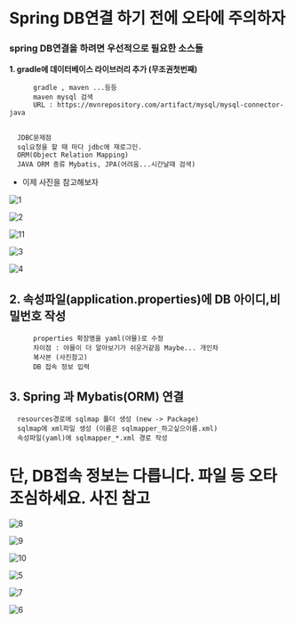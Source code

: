 # Spring DB연결 하기 전에 오타에 주의하자 

### spring DB연결을 하려면 우선적으로 필요한 소스들

**1. gradle에 데이터베이스 라이브러리 추가 (무조권첫번째)**
 
          gradle , maven ...등등
          maven mysql 검색 
          URL : https://mvnrepository.com/artifact/mysql/mysql-connector-java
          
          
      JDBC문제점 
      sql요청을 할 때 마다 jdbc에 재로그인.
      ORM(Object Relation Mapping)
      JAVA ORM 종류 Mybatis, JPA(어려움...시간날때 검색)
          
 - 이제 사진을 참고해보자

![1](https://user-images.githubusercontent.com/110442250/190061792-fe438333-c7f4-4a2a-9585-81687d1df0b9.jpg)

![2](https://user-images.githubusercontent.com/110442250/190061799-cb0f336a-e16a-4405-96b4-7545537f0b47.jpg)

![11](https://user-images.githubusercontent.com/110442250/190064759-09c339b7-8992-44ad-b4f3-acddebd74e2d.jpg)

![3](https://user-images.githubusercontent.com/110442250/190061805-8ba97119-00f4-4b91-a9c5-7db42f30493a.jpg)

![4](https://user-images.githubusercontent.com/110442250/190061810-813c89c1-4e47-452f-9aa2-6f2dd645b832.jpg)

## 2. 속성파일(application.properties)에 DB 아이디,비밀번호 작성 

          properties 확장명을 yaml(야믈)로 수정
          차이점 : 야믈이 더 알아보기가 쉬운거같음 Maybe... 개인차
          복사본 (사진참고)
          DB 접속 정보 입력
          
## 3. Spring 과 Mybatis(ORM) 연결

      resources경로에 sqlmap 폴더 생성 (new -> Package)
      sqlmap에 xml파일 생성 (이름은 sqlmapper_하고싶으이름.xml)
      속성파일(yaml)에 sqlmapper_*.xml 경로 작성
      
      

# 단, DB접속 정보는 다릅니다. 파일 등 오타 조심하세요. 사진 참고

![8](https://user-images.githubusercontent.com/110442250/190064082-89807cd2-e083-4315-9143-38839ee6a31b.jpg)

![9](https://user-images.githubusercontent.com/110442250/190064112-ee8dbfb9-aa83-4288-aaf0-6c284be32f39.jpg)

![10](https://user-images.githubusercontent.com/110442250/190064121-682cabb3-172e-455c-90db-3fb3e3c60d26.jpg)

![5](https://user-images.githubusercontent.com/110442250/190063253-2a1e0bb7-7529-469f-8f05-adb671e8bee4.jpg)

![7](https://user-images.githubusercontent.com/110442250/190063517-eddacf96-ecb0-4c18-8816-cd0f65aa1256.jpg)

![6](https://user-images.githubusercontent.com/110442250/190063263-96c45338-b2cf-44c7-98ad-6b644a24e996.jpg)

